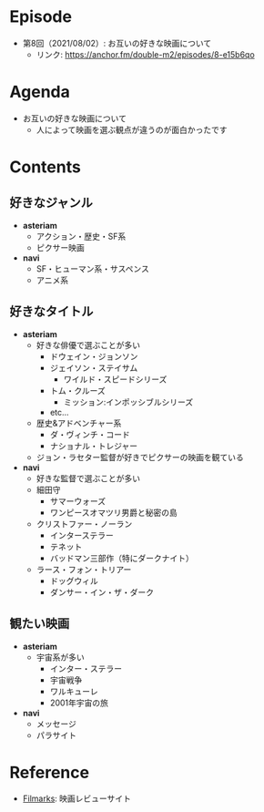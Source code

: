 # Episode
- 第8回（2021/08/02）: お互いの好きな映画について
    - リンク: https://anchor.fm/double-m2/episodes/8-e15b6qo

# Agenda
- お互いの好きな映画について
	- 人によって映画を選ぶ観点が違うのが面白かったです

# Contents
## 好きなジャンル
- **asteriam**
	- アクション・歴史・SF系
	- ピクサー映画
- **navi**
	- SF・ヒューマン系・サスペンス
	- アニメ系

## 好きなタイトル
- **asteriam**
	- 好きな俳優で選ぶことが多い
		- ドウェイン・ジョンソン
		- ジェイソン・ステイサム
			- ワイルド・スピードシリーズ
		- トム・クルーズ
			- ミッション:インポッシブルシリーズ
		- etc...
	- 歴史&アドベンチャー系
		- ダ・ヴィンチ・コード
		- ナショナル・トレジャー
	- ジョン・ラセター監督が好きでピクサーの映画を観ている
- **navi**
	- 好きな監督で選ぶことが多い
	- 細田守
		- サマーウォーズ
		- ワンピースオマツリ男爵と秘密の島
	- クリストファー・ノーラン
		- インターステラー
		- テネット
		- バッドマン三部作（特にダークナイト）
	- ラース・フォン・トリアー
		- ドッグウィル
		- ダンサー・イン・ザ・ダーク

## 観たい映画
- **asteriam**
	- 宇宙系が多い
		- インター・ステラー
		- 宇宙戦争
		- ワルキューレ
		- 2001年宇宙の旅
- **navi**
	- メッセージ
	- パラサイト

# Reference
- [Filmarks](https://filmarks.com/): 映画レビューサイト
